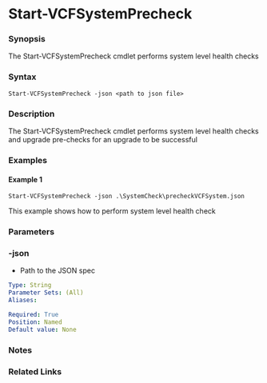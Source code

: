 # Start-VCFSystemPrecheck

### Synopsis
The Start-VCFSystemPrecheck cmdlet performs system level health checks

### Syntax
```
Start-VCFSystemPrecheck -json <path to json file>
```

### Description
The Start-VCFSystemPrecheck cmdlet performs system level health checks and upgrade pre-checks for an upgrade to be successful

### Examples
#### Example 1
```
Start-VCFSystemPrecheck -json .\SystemCheck\precheckVCFSystem.json
```
This example shows how to perform system level health check

### Parameters

### -json
- Path to the JSON spec

```yaml
Type: String
Parameter Sets: (All)
Aliases:

Required: True
Position: Named
Default value: None
```

### Notes

### Related Links
